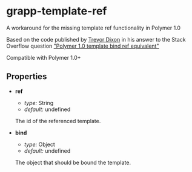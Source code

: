 grapp-template-ref
==================

A workaround for the missing template ref functionality in Polymer 1.0

Based on the code published by
[Trevor Dixon](http://stackoverflow.com/users/711902/trevor-dixon)
in his answer to the Stack Overflow question
["Polymer 1.0 template bind ref equivalent"](http://stackoverflow.com/questions/30516697/polymer-1-0-template-bind-ref-equivalent) 

Compatible with Polymer 1.0+

Properties
----------

  * **ref**
  
    - *type:* String
    - *default:* undefined
  
    The id of the referenced template.
    
  * **bind**
  
    - *type:* Object
    - *default:* undefined
  
    The object that should be bound the template.
